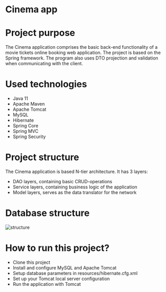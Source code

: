 ﻿# Cinema app

# Project purpose
The Cinema application comprises the basic back-end functionality of a movie tickets online booking web application. 
The project is based on the Spring framework. The program also uses DTO projection and validation when communicating with the client.

# Used technologies
- Java 11
- Apache Maven
- Apache Tomcat
- MySQL
- Hibernate
- Spring Core
- Spring MVC
- Spring Security

# Project structure
The Cinema application is based N-tier architecture. It has 3 layers:

- DAO layers, containing basic CRUD-operations
- Service layers, containing business logic of the application
- Model layers, serves as the data translator for the network

# Database structure
![structure](https://user-images.githubusercontent.com/103262708/183130332-2a61def4-a8e4-4e6d-bf70-0cd24b48539c.jpg)

# How to run this project?
- Clone this project
- Install and configure MySQL and Apache Tomcat
- Setup database parameters in resources/hibernate.cfg.xml
- Set up your Tomcat local server configuration
- Run the application with Tomcat

